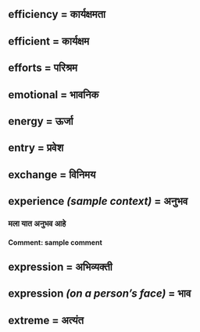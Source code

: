 ## efficiency = कार्यक्षमता

## efficient = कार्यक्षम

## efforts = परिश्रम

## emotional = भावनिक

## energy = ऊर्जा

## entry = प्रवेश

## exchange = विनिमय

## experience *(sample context)* = अनुभव

### मला यात अनुभव  आहे

#### **Comment**: sample comment

## expression = अभिव्यक्ती

## expression *(on a person’s face)* = भाव

## extreme = अत्यंत

